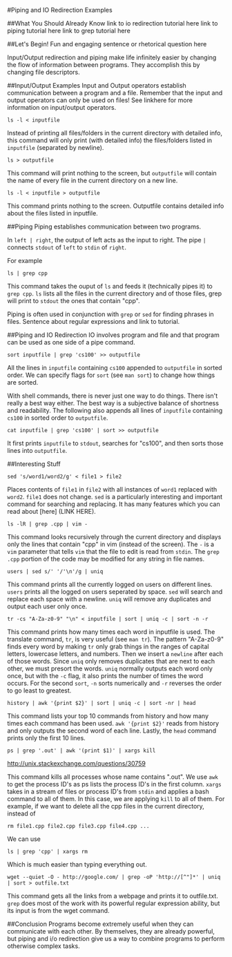 #Piping and IO Redirection Examples


##What You Should Already Know
link to io redirection tutorial here
link to piping tutorial here
link to grep tutorial here

##Let's Begin!
Fun and engaging sentence or rhetorical question here

Input/Output redirection and piping make life infinitely easier by changing the flow of information between programs.
They accomplish this by changing file descriptors.

##Input/Output Examples
Input and Output operators establish communication between a program and a file.
Remember that the input and output operators can only be used on files! See linkhere for more information on input/output operators.
```
ls -l < inputfile
```
Instead of printing all files/folders in the current directory with detailed info, this command will only print (with detailed info) the files/folders listed in `inputfile` (separated by newline).

```
ls > outputfile
```
This command will print nothing to the screen, but `outputfile` will contain the name of every file in the current directory on a new line.


```
ls -l < inputfile > outputfile
```
This command prints nothing to the screen.
Outputfile contains detailed info about the files listed in inputfile.



##Piping
Piping establishes communication between two programs.

In `left | right`, the output of left acts as the input to right.
The pipe `|` connects `stdout` of `left` to `stdin` of `right`.

For example
```
ls | grep cpp
```
This command takes the ouput of `ls` and feeds it (technically pipes it) to `grep cpp`.
`ls` lists all the files in the current directory and of those files, grep will print to `stdout` the ones that contain "cpp".

Piping is often used in conjunction with `grep` or `sed` for finding phrases in files.
Sentence about regular expressions and link to tutorial.

##Piping and IO Redirection
IO involves program and file and that program can be used as one side of a pipe command.

```
sort inputfile | grep 'cs100' >> outputfile
```
All the lines in `inputfile` containing `cs100` appended to `outputfile` in sorted order.
We can specify flags for `sort` (see `man sort`) to change how things are sorted.

With shell commands, there is never just one way to do things.
There isn't really a best way either.
The best way is a subjective balance of shortness and readability.
The following also appends all lines of `inputfile` containing `cs100` in sorted order to `outputfile`.
```
cat inputfile | grep 'cs100' | sort >> outputfile
```
It first prints `inputfile` to `stdout`, searches for "cs100", and then sorts those lines into `outputfile`.


##Interesting Stuff
```
sed 's/word1/word2/g' < file1 > file2
```
Places contents of `file1` in `file2` with all instances of `word1` replaced with `word2`.
`file1` does not change.
`sed` is a particularly interesting and important command for searching and replacing.
It has many features which you can read about [here] (LINK HERE).

```
ls -lR | grep .cpp | vim -
```
This command looks recursively through the current directory and displays only the lines that contain "cpp" in vim (instead of the screen).
The `-` is a `vim` parameter that tells `vim` that the file to edit is read from `stdin`.
The `grep .cpp` portion of the code may be modified for any string in file names.

```
users | sed s/' '/'\n'/g | uniq 
```
This command prints all the currently logged on users on different lines.
`users` prints all the logged on users seperated by space.
`sed` will search and replace each space with a newline.
`uniq` will remove any duplicates and output each user only once.

```
tr -cs "A-Za-z0-9" "\n" < inputfile | sort | uniq -c | sort -n -r
```
This command prints how many times each word in inputfile is used.
The translate command, `tr`, is very useful (see `man tr`).
The pattern "A-Za-z0-9" finds every word by making `tr` only grab things in the ranges of capital letters, lowercase letters, and numbers.
Then we insert a `newline` after each of those words.
Since `uniq` only removes duplicates that are next to each other, we must presort the words.
`uniq` normally outputs each word only once, but with the `-c` flag, it also prints the number of times the word occurs.
For the second `sort`, `-n` sorts numerically and `-r` reverses the order to go least to greatest.

```
history | awk '{print $2}' | sort | uniq -c | sort -nr | head
```
This command lists your top 10 commands from history and how many times each command has been used.
`awk '{print $2}'` reads from history and only outputs the second word of each line.
Lastly, the `head` command prints only the first 10 lines.

```
ps | grep '.out' | awk '(print $1)' | xargs kill
```
http://unix.stackexchange.com/questions/30759

This command kills all processes whose name contains ".out". 
We use `awk` to get the process ID's as ps lists the process ID's in the first column.
`xargs` takes in a stream of files or process ID's from `stdin` and applies a bash command to all of them. In this case, we are applying `kill` to all of them.
For example, if we want to delete all the cpp files in the current directory, instead of
```
rm file1.cpp file2.cpp file3.cpp file4.cpp ...
```
We can use
```
ls | grep 'cpp' | xargs rm
```
Which is much easier than typing everything out.


```
wget --quiet -O - http://google.com/ | grep -oP 'http://[^"]*' | uniq | sort > outfile.txt
```
This command gets all the links from a webpage and prints it to outfile.txt. 
`grep` does most of the work with its powerful regular expression ability, but its input is from the wget command.


##Conclusion
Programs become extremely useful when they can communicate with each other.
By themselves, they are already powerful, but piping and i/o redirection give us a way to combine programs to perform otherwise complex tasks.
